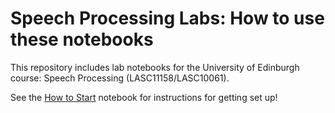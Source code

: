# Speech Processing Labs: How to use these notebooks

This repository includes lab notebooks for the University of Edinburgh course: Speech Processing (LASC11158/LASC10061). 

See the [How to Start](sp-m0-how-to-start.ipynb) notebook for instructions for getting set up! 

 
